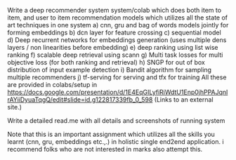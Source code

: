 Write a deep recommender system system/colab which does both item to item, and user to item recommendation  models
which utilizes all the state of art techniques in one system
a) cnn, gru and bag of words models jointly for forming embeddings
b) dcn layer for  feature crossing
c) sequential model 
d) Deep recurrent networks for embeddings generation (uses multiple dens layers / non linearities before embedding)
e) deep ranking using list wise ranking 
f) scalable deep retrieval using scann
g) Multi task losses for multi objective loss (for both ranking and retrieval)
h) SNGP for out of box distribution of input example detection
i) Bandit algorithm for sampling multiple recommenders
j) tf-serving for serving and tfx for training 
All these are provided in colabs/setup in https://docs.google.com/presentation/d/1E4EqGILyfiRiWdtU1Enp0jhPPAJqnlrAYiiDyuaTqgQ/edit#slide=id.g122817339fb_0_598 (Links to an external site.)

Write a detailed read.me with all details and screenshots of running system

Note that this is an important assignment which utilizes all the skills you learnt (cnn, gru, embeddings etc.,.) in holistic single end2end application. i recommend folks who are not interested in marks also attempt this.
